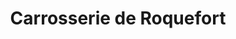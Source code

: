 ---
title: "Carrosserie de Roquefort"
url: /roquefort-les-pins/carrosserie-de-roquefort/
shop: réparation de voitures
---